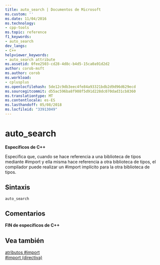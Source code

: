 ```yaml
---
title: auto_search | Documentos de Microsoft
ms.custom: ''
ms.date: 11/04/2016
ms.technology:
- cpp-tools
ms.topic: reference
f1_keywords:
- auto_search
dev_langs:
- C++
helpviewer_keywords:
- auto_search attribute
ms.assetid: 0fee2503-cd28-4d8c-b4d5-15ca0a91d2d2
author: corob-msft
ms.author: corob
ms.workload:
- cplusplus
ms.openlocfilehash: 5de12c9db3eec4fe84a93321bdb2d9d96d629ecd
ms.sourcegitcommit: d55ac596ba8f908f5d91d228dc070dad31cb8360
ms.translationtype: MT
ms.contentlocale: es-ES
ms.lasthandoff: 05/08/2018
ms.locfileid: "33913049"
---
```

# <a name="autosearch"></a>auto_search
**Específicos de C++**  
  
 Especifica que, cuando se hace referencia a una biblioteca de tipos mediante #import y ella misma hace referencia a otra biblioteca de tipos, el compilador puede realizar un #import implícito para la otra biblioteca de tipos.  
  
## <a name="syntax"></a>Sintaxis  
  
```  
auto_search  
```  
  
## <a name="remarks"></a>Comentarios  
 **FIN de específicos de C++**  
  
## <a name="see-also"></a>Vea también  
 [atributos #import](../preprocessor/hash-import-attributes-cpp.md)   
 [#import (directiva)](../preprocessor/hash-import-directive-cpp.md)